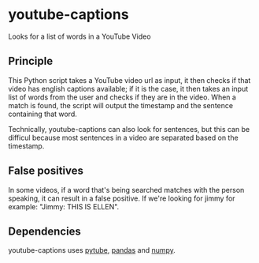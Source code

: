 # youtube-captions

Looks for a list of words in a YouTube Video

## Principle

This Python script takes a YouTube video url as input, it then checks if that video has english captions available; if it is the case, it then takes an input list of words from the user and checks if they are in the video. When a match is found, the script will output the timestamp and the sentence containing that word.

Technically, youtube-captions can also look for sentences, but this can be difficul because most sentences in a video are separated based on the timestamp.

## False positives

In some videos, if a word that's being searched matches with the person speaking, it can result in a false positive. If we're looking for jimmy for example: "Jimmy: THIS IS ELLEN".

## Dependencies

youtube-captions uses [pytube](https://github.com/moadAlami/ROI-Auto/blob/master/README.md), [pandas](https://pandas.pydata.org/) and [numpy](https://www.numpy.org/).